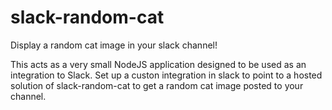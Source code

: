 # slack-random-cat
Display a random cat image in your slack channel!

This acts as a very small NodeJS application designed to be used as an integration to Slack.
Set up a custon integration in slack to point to a hosted solution of slack-random-cat to get a random cat image posted to your channel.
